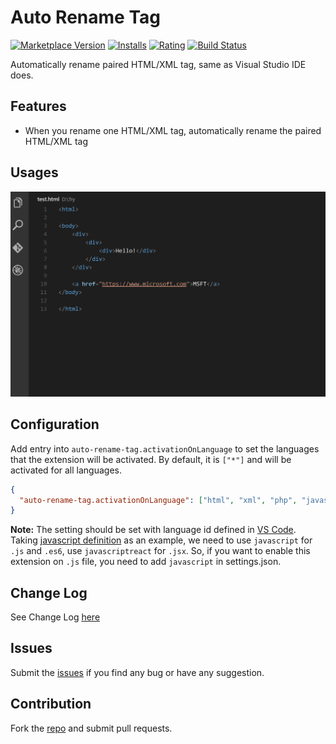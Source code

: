 # Auto Rename Tag

[![Marketplace Version](https://vsmarketplacebadge.apphb.com/version/formulahendry.auto-rename-tag.svg)](https://marketplace.visualstudio.com/items?itemName=formulahendry.auto-rename-tag) [![Installs](https://vsmarketplacebadge.apphb.com/installs/formulahendry.auto-rename-tag.svg)](https://marketplace.visualstudio.com/items?itemName=formulahendry.auto-rename-tag) [![Rating](https://vsmarketplacebadge.apphb.com/rating/formulahendry.auto-rename-tag.svg)](https://marketplace.visualstudio.com/items?itemName=formulahendry.auto-rename-tag) [![Build Status](https://travis-ci.org/formulahendry/vscode-auto-rename-tag.svg?branch=master)](https://travis-ci.org/formulahendry/vscode-auto-rename-tag)

Automatically rename paired HTML/XML tag, same as Visual Studio IDE does.

## Features

- When you rename one HTML/XML tag, automatically rename the paired HTML/XML tag

## Usages

![Usage](images/usage.gif)

## Configuration

Add entry into `auto-rename-tag.activationOnLanguage` to set the languages that the extension will be activated.
By default, it is `["*"]` and will be activated for all languages.

```json
{
  "auto-rename-tag.activationOnLanguage": ["html", "xml", "php", "javascript"]
}
```

**Note:** The setting should be set with language id defined in [VS Code](https://github.com/Microsoft/vscode/tree/master/extensions). Taking [javascript definition](https://github.com/Microsoft/vscode/blob/master/extensions/javascript/package.json) as an example, we need to use `javascript` for `.js` and `.es6`, use `javascriptreact` for `.jsx`. So, if you want to enable this extension on `.js` file, you need to add `javascript` in settings.json.

## Change Log

See Change Log [here](CHANGELOG.md)

## Issues

Submit the [issues](https://github.com/formulahendry/vscode-auto-rename-tag/issues) if you find any bug or have any suggestion.

## Contribution

Fork the [repo](https://github.com/formulahendry/vscode-auto-rename-tag) and submit pull requests.
